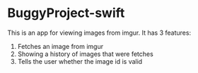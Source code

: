 # BuggyProject-swift

This is an app for viewing images from imgur. It has 3 features:

1. Fetches an image from imgur
2. Showing a history of images that were fetches
3. Tells the user whether the image id is valid
